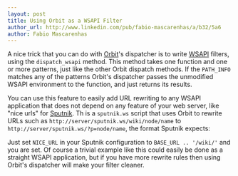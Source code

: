 ```yaml
---
layout: post
title: Using Orbit as a WSAPI Filter
author_url: http://www.linkedin.com/pub/fabio-mascarenhas/a/b32/5a6
author: Fabio Mascarenhas
---
```


A nice trick that you can do with [Orbit](http://github.com/keplerproject/orbit)'s dispatcher is to
write [WSAPI](http://github.com/keplerproject/wsapi) filters, using the `dispatch_wsapi` method. This
method takes one function and one or more patterns, just like the other Orbit dispatch methods. If
the `PATH_INFO` matches any of the patterns Orbit's dispatcher passes the unmodified WSAPI environment
to the function, and just returns its results.

You can use this feature to easily add URL rewriting to any WSAPI application that does not depend on
any feature of your web server, like "nice urls" for [Sputnik](http://sputnik.freewisdom.org). Th
is a `sputnik.ws` script that uses Orbit to rewrite URLs such as
`http://server/sputnik.ws/wiki/node/name` to `http://server/sputnik.ws/?p=node/name`, the format
Sputnik expects:

<script src="http://gist.github.com/218345.js"></script>

Just set `NICE_URL` in your Sputnik configuration to `BASE_URL .. '/wiki/'` and you are set. Of course
a trivial example like this could easily be done as a straight WSAPI application, but if you have
more rewrite rules then using Orbit's dispatcher will make your filter cleaner.
